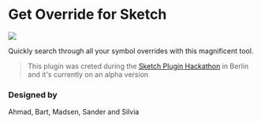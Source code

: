 # Get Override for Sketch

<img align="center" src="https://github.com/heymadsen/sketch-getoverride/sample/hero.jpg">

Quickly search through all your symbol overrides with this magnificent tool.

> This plugin was creted during the [Sketch Plugin Hackathon](https://designtoolsberlin.com/) in Berlin and it's currently on an alpha version

### Designed by
Ahmad, Bart, Madsen, Sander and Silvia
